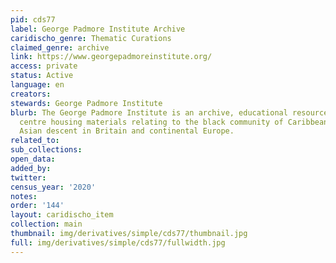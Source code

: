 ```yaml
---
pid: cds77
label: George Padmore Institute Archive
caridischo_genre: Thematic Curations
claimed_genre: archive
link: https://www.georgepadmoreinstitute.org/
access: private
status: Active
language: en
creators:
stewards: George Padmore Institute
blurb: The George Padmore Institute is an archive, educational resource and research
  centre housing materials relating to the black community of Caribbean, African and
  Asian descent in Britain and continental Europe.
related_to:
sub_collections:
open_data:
added_by:
twitter:
census_year: '2020'
notes:
order: '144'
layout: caridischo_item
collection: main
thumbnail: img/derivatives/simple/cds77/thumbnail.jpg
full: img/derivatives/simple/cds77/fullwidth.jpg
---
```

